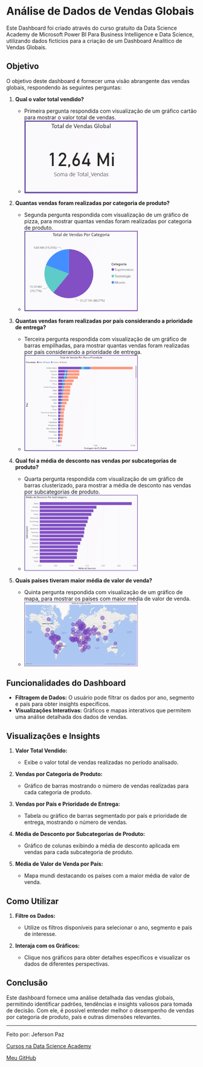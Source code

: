 # Análise de Dados de Vendas Globais

Este Dashboard foi criado através do curso gratuito da Data Science Academy de Microsoft Power BI Para Business Intelligence e Data Science, utilizando dados fictícios para a criação de um Dashboard Analítico de Vendas Globais.

## Objetivo

O objetivo deste dashboard é fornecer uma visão abrangente das vendas globais, respondendo às seguintes perguntas:

1. **Qual o valor total vendido?**
   - Primeira pergunta respondida com visualização de um gráfico cartão para mostrar o valor total de vendas.
   - <img src="img/cartao2.png" alt="Valor Total Vendido" width="300"/>

2. **Quantas vendas foram realizadas por categoria de produto?**
   - Segunda pergunta respondida com visualização de um gráfico de pizza, para mostrar quantas vendas foram realizadas por categoria de produto.
   - <img src="img/pizza.png" alt="Vendas Realizadas por Categoria de Produto" width="300"/>

3. **Quantas vendas foram realizadas por país considerando a prioridade de entrega?**
   - Terceira pergunta respondida com visualização de um gráfico de barras empilhadas, para mostrar quantas vendas foram realizadas por país considerando a prioridade de entrega.
   - <img src="img/3.png" alt="Vendas Realizadas por País Considerando a Prioridade de Entrega" width="300"/>

4. **Qual foi a média de desconto nas vendas por subcategorias de produto?**
   - Quarta pergunta respondida com visualização de um gráfico de barras clusterizado, para mostrar a média de desconto nas vendas por subcategorias de produto.
   - <img src="img/5.png" alt="Média de Desconto nas Vendas por Subcategorias de Produto" width="300"/>

5. **Quais países tiveram maior média de valor de venda?**   
   - Quinta pergunta respondida com visualização de um gráfico de mapa, para mostrar os países com maior média de valor de venda.
   - <img src="img/4.png" alt="Países com Maior Média de Valor de Venda" width="300"/>

## Funcionalidades do Dashboard

- **Filtragem de Dados:** O usuário pode filtrar os dados por ano, segmento e país para obter insights específicos.
- **Visualizações Interativas:** Gráficos e mapas interativos que permitem uma análise detalhada dos dados de vendas.

## Visualizações e Insights

1. **Valor Total Vendido:**
   - Exibe o valor total de vendas realizadas no período analisado.

2. **Vendas por Categoria de Produto:**
   - Gráfico de barras mostrando o número de vendas realizadas para cada categoria de produto.

3. **Vendas por País e Prioridade de Entrega:**
   - Tabela ou gráfico de barras segmentado por país e prioridade de entrega, mostrando o número de vendas.

4. **Média de Desconto por Subcategorias de Produto:**
   - Gráfico de colunas exibindo a média de desconto aplicada em vendas para cada subcategoria de produto.

5. **Média de Valor de Venda por País:**
   - Mapa mundi destacando os países com a maior média de valor de venda.

## Como Utilizar

1. **Filtre os Dados:**
   - Utilize os filtros disponíveis para selecionar o ano, segmento e país de interesse.

2. **Interaja com os Gráficos:**
   - Clique nos gráficos para obter detalhes específicos e visualizar os dados de diferentes perspectivas.

## Conclusão

Este dashboard fornece uma análise detalhada das vendas globais, permitindo identificar padrões, tendências e insights valiosos para tomada de decisão. Com ele, é possível entender melhor o desempenho de vendas por categoria de produto, país e outras dimensões relevantes.

---

Feito por: Jeferson Paz

[Cursos na Data Science Academy](https://www.datascienceacademy.com.br)

[Meu GitHub](https://github.com/jeferson-paz)
